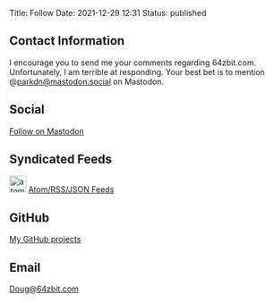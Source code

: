 Title: Follow
Date: 2021-12-29 12:31
Status: published

## Contact Information

I encourage you to send me your comments regarding 64zbit.com. Unfortunately, I am terrible at responding. Your best bet is to mention @parkdn@mastodon.social on Mastodon.

## Social

[Follow on Mastodon](https://mastodon.social/@Parkdn)

## Syndicated Feeds

<img src="/images/256px-Feed-icon.svg.png" alt="atom logo" title="atom logo" width="30"/> [Atom/RSS/JSON Feeds](/pages/feeds.html)

## GitHub

[My GitHub projects](https://github.com/dougpark)

## Email

[Doug@64zbit.com](mailto:doug@64zbit.com)

